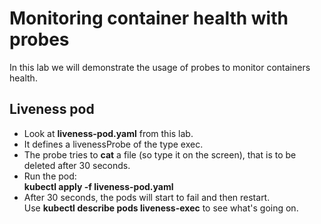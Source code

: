 # Monitoring container health with probes

In this lab we will demonstrate the usage of probes to monitor containers health.


## Liveness pod

- Look at **liveness-pod.yaml** from this lab.  
- It defines a livenessProbe of the type exec.  
- The probe tries to **cat** a file (so type it on the screen), that is to be deleted after 30 seconds.
- Run the pod:  
**kubectl apply -f liveness-pod.yaml**
- After 30 seconds, the pods will start to fail and then restart.  
Use **kubectl describe pods liveness-exec** to see what's going on.


